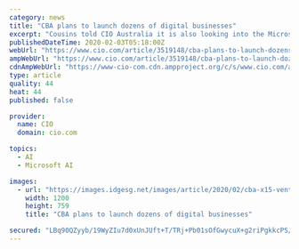 ```yaml
---
category: news
title: "CBA plans to launch dozens of digital businesses"
excerpt: "Cousins told CIO Australia it is also looking into the Microsoft cognitive services to improve some of the app’s functionalities. “More specifically from day one, it's a database structure and the way in which we've built on the Azure stack in order to manage huge volumes of data from some really powerful analytics and cape the insights.”"
publishedDateTime: 2020-02-03T05:18:00Z
webUrl: "https://www.cio.com/article/3519148/cba-plans-to-launch-dozens-of-digital-businesses.html"
ampWebUrl: "https://www.cio.com/article/3519148/cba-plans-to-launch-dozens-of-digital-businesses.amp.html"
cdnAmpWebUrl: "https://www-cio-com.cdn.ampproject.org/c/s/www.cio.com/article/3519148/cba-plans-to-launch-dozens-of-digital-businesses.amp.html"
type: article
quality: 44
heat: 44
published: false

provider:
  name: CIO
  domain: cio.com

topics:
  - AI
  - Microsoft AI

images:
  - url: "https://images.idgesg.net/images/article/2020/02/cba-x15-ventures-100828771-large.jpg"
    width: 1200
    height: 759
    title: "CBA plans to launch dozens of digital businesses"

secured: "LBq90QZyyb/19WyZIu7d0xUnJUft+T/TRj+Pb01sOfGwycuX+g2riPgkkcPS/UyohcoFUsAym+ryCQ1jCMPOFCPZNvQ/PI58AjHOABRpnK3sTyikTlb0rprGrNPgG61Dht1Dtw4LvQ9woMkFNm6HQBcSYLHrCB1AdIjdcGF+DHwSwvUv6+lCnHUcBzsBgCeWru0BwEzV8TMoV+zwuoIgK3P+5CKXq01DgW2ryedyVfaygUqDGRJMniFCyt2nTiLlV2h95LdTcn+UP1qr4UlN+K1buSaidjJ+eWOu7yImReIgHPOY25I7XfkFNKs5Z5xL;QGxU6NwdiHgVQqbu7KFX0A=="
---
```


